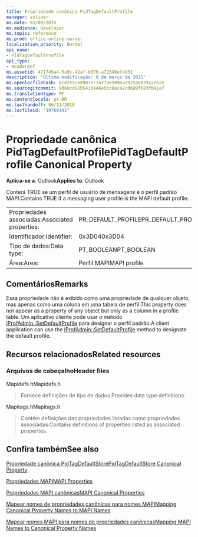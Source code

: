 ```yaml
---
title: Propriedade canônica PidTagDefaultProfile
manager: soliver
ms.date: 03/09/2015
ms.audience: Developer
ms.topic: reference
ms.prod: office-online-server
localization_priority: Normal
api_name:
- PidTagDefaultProfile
api_type:
- HeaderDef
ms.assetid: 47f745a4-5a9c-42af-b076-a72548ef4d31
description: 'Última modificação: 9 de março de 2015'
ms.openlocfilehash: 6cd255c60987ec7a279e509aa2925a8029cce62e
ms.sourcegitcommit: 9d60cd82b5413446e5bc8ace2cd689f683fb41a7
ms.translationtype: MT
ms.contentlocale: pt-BR
ms.lasthandoff: 06/11/2018
ms.locfileid: "19769141"
---
```

# <a name="pidtagdefaultprofile-canonical-property"></a><span data-ttu-id="95268-103">Propriedade canônica PidTagDefaultProfile</span><span class="sxs-lookup"><span data-stu-id="95268-103">PidTagDefaultProfile Canonical Property</span></span>

  
  
<span data-ttu-id="95268-104">**Aplica-se a**: Outlook</span><span class="sxs-lookup"><span data-stu-id="95268-104">**Applies to**: Outlook</span></span> 
  
<span data-ttu-id="95268-105">Conterá TRUE se um perfil de usuário de mensagens é o perfil padrão MAPI.</span><span class="sxs-lookup"><span data-stu-id="95268-105">Contains TRUE if a messaging user profile is the MAPI default profile.</span></span>
  
|||
|:-----|:-----|
|<span data-ttu-id="95268-106">Propriedades associadas:</span><span class="sxs-lookup"><span data-stu-id="95268-106">Associated properties:</span></span>  <br/> |<span data-ttu-id="95268-107">PR_DEFAULT_PROFILE</span><span class="sxs-lookup"><span data-stu-id="95268-107">PR_DEFAULT_PROFILE</span></span>  <br/> |
|<span data-ttu-id="95268-108">Identificador:</span><span class="sxs-lookup"><span data-stu-id="95268-108">Identifier:</span></span>  <br/> |<span data-ttu-id="95268-109">0x3D04</span><span class="sxs-lookup"><span data-stu-id="95268-109">0x3D04</span></span>  <br/> |
|<span data-ttu-id="95268-110">Tipo de dados:</span><span class="sxs-lookup"><span data-stu-id="95268-110">Data type:</span></span>  <br/> |<span data-ttu-id="95268-111">PT_BOOLEAN</span><span class="sxs-lookup"><span data-stu-id="95268-111">PT_BOOLEAN</span></span>  <br/> |
|<span data-ttu-id="95268-112">Área:</span><span class="sxs-lookup"><span data-stu-id="95268-112">Area:</span></span>  <br/> |<span data-ttu-id="95268-113">Perfil MAPI</span><span class="sxs-lookup"><span data-stu-id="95268-113">MAPI profile</span></span>  <br/> |
   
## <a name="remarks"></a><span data-ttu-id="95268-114">Comentários</span><span class="sxs-lookup"><span data-stu-id="95268-114">Remarks</span></span>

<span data-ttu-id="95268-115">Essa propriedade não é exibido como uma propriedade de qualquer objeto, mas apenas como uma coluna em uma tabela de perfil.</span><span class="sxs-lookup"><span data-stu-id="95268-115">This property does not appear as a property of any object but only as a column in a profile table.</span></span> <span data-ttu-id="95268-116">Um aplicativo cliente pode usar o método [IProfAdmin::SetDefaultProfile](iprofadmin-setdefaultprofile.md) para designar o perfil padrão.</span><span class="sxs-lookup"><span data-stu-id="95268-116">A client application can use the [IProfAdmin::SetDefaultProfile](iprofadmin-setdefaultprofile.md) method to designate the default profile.</span></span> 
  
## <a name="related-resources"></a><span data-ttu-id="95268-117">Recursos relacionados</span><span class="sxs-lookup"><span data-stu-id="95268-117">Related resources</span></span>

### <a name="header-files"></a><span data-ttu-id="95268-118">Arquivos de cabeçalho</span><span class="sxs-lookup"><span data-stu-id="95268-118">Header files</span></span>

<span data-ttu-id="95268-119">Mapidefs.h</span><span class="sxs-lookup"><span data-stu-id="95268-119">Mapidefs.h</span></span>
  
> <span data-ttu-id="95268-120">Fornece definições de tipo de dados.</span><span class="sxs-lookup"><span data-stu-id="95268-120">Provides data type definitions.</span></span>
    
<span data-ttu-id="95268-121">Mapitags.h</span><span class="sxs-lookup"><span data-stu-id="95268-121">Mapitags.h</span></span>
  
> <span data-ttu-id="95268-122">Contém definições das propriedades listadas como propriedades associadas.</span><span class="sxs-lookup"><span data-stu-id="95268-122">Contains definitions of properties listed as associated properties.</span></span>
    
## <a name="see-also"></a><span data-ttu-id="95268-123">Confira também</span><span class="sxs-lookup"><span data-stu-id="95268-123">See also</span></span>



[<span data-ttu-id="95268-124">Propriedade canônica PidTagDefaultStore</span><span class="sxs-lookup"><span data-stu-id="95268-124">PidTagDefaultStore Canonical Property</span></span>](pidtagdefaultstore-canonical-property.md)


[<span data-ttu-id="95268-125">Propriedades MAPI</span><span class="sxs-lookup"><span data-stu-id="95268-125">MAPI Properties</span></span>](mapi-properties.md)
  
[<span data-ttu-id="95268-126">Propriedades MAPI canônicas</span><span class="sxs-lookup"><span data-stu-id="95268-126">MAPI Canonical Properties</span></span>](mapi-canonical-properties.md)
  
[<span data-ttu-id="95268-127">Mapear nomes de propriedades canônicas para nomes MAPI</span><span class="sxs-lookup"><span data-stu-id="95268-127">Mapping Canonical Property Names to MAPI Names</span></span>](mapping-canonical-property-names-to-mapi-names.md)
  
[<span data-ttu-id="95268-128">Mapear nomes MAPI para nomes de propriedades canônicas</span><span class="sxs-lookup"><span data-stu-id="95268-128">Mapping MAPI Names to Canonical Property Names</span></span>](mapping-mapi-names-to-canonical-property-names.md)

